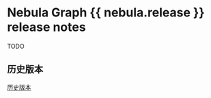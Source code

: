 # Nebula Graph {{ nebula.release }} release notes

TODO

## 历史版本

[历史版本](https://nebula-graph.com.cn/tags/release-note/)
